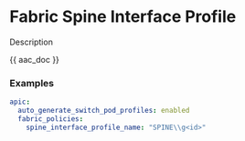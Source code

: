 # Fabric Spine Interface Profile

Description

{{ aac_doc }}
### Examples

```yaml
apic:
  auto_generate_switch_pod_profiles: enabled
  fabric_policies:
    spine_interface_profile_name: "SPINE\\g<id>"
```
